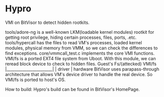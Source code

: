 # Hypro
VMI on BitVisor to detect hidden rootkits.

tools/adore-ng is a well-known LKM(loadable kernel modules) rootkit for getting root privilege, hiding certain processes, files, ports, .etc.
tools/hypercall has the files to read VM's processes, loaded kernel modules, physical memory from VMM, so we can check the differences to find exceptions.
core/vmmcall_test.c implements the core VMI functions.
VMI/fs is a ported EXT4 file system from Uboot. With this module, we can reread block device to check to hidden files.
Guest's Fs/(attecked)    VMI/fs
  |_______________________|
  |
driver
  |
hardware
BitVisor uses parapass-through architecture that allows VM's device driver to handle the real device. So VMI/fs is ported to host's OS.

How to build:
Hypro's build can be found in BitVisor's HomePage.


